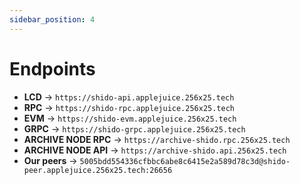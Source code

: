 ```yaml
---
sidebar_position: 4
---
```


# Endpoints

- **LCD** → `https://shido-api.applejuice.256x25.tech`
- **RPC** → `https://shido-rpc.applejuice.256x25.tech`
- **EVM** → `https://shido-evm.applejuice.256x25.tech`
- **GRPC** → `https://shido-grpc.applejuice.256x25.tech`
- **ARCHIVE NODE RPC** → `https://archive-shido.rpc.256x25.tech`
- **ARCHIVE NODE API** → `https://archive-shido.api.256x25.tech`
- **Our peers** → `5005bdd554336cfbbc6abe8c6415e2a589d78c3d@shido-peer.applejuice.256x25.tech:26656`